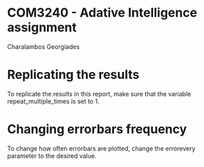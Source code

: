 # COM3240 - Adative Intelligence assignment

Charalambos Georgiades

# Replicating the results

To replicate the results in this report, make sure that the variable repeat_multiple_times is set to 1.

# Changing errorbars frequency 

To change how often errorbars are plotted, change the errorevery parameter to the desired value.
